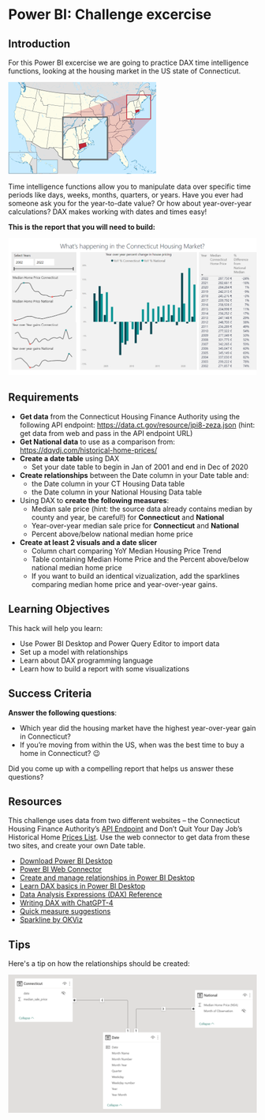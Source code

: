 # Power BI: Challenge excercise

## Introduction

For this Power BI excercise we are going to practice DAX time intelligence functions, looking at the housing market in the US state of Connecticut.

![connecticut](images/Connecticut.png)

Time intelligence functions allow you to manipulate data over specific time periods like days, weeks, months, quarters, or years. Have you ever had someone ask you for the year-to-date value? Or how about year-over-year calculations? DAX makes working with dates and times easy!

**This is the report that you will need to build:**

![report](images/report.png)

## Requirements

- **Get data** from the Connecticut Housing Finance Authority using the following API endpoint: <https://data.ct.gov/resource/jpi8-zeza.json>
(hint: get data from web and pass in the API endpoint URL)
- **Get National data** to use as a comparison from: <https://dqydj.com/historical-home-prices/>
- **Create a date table** using DAX
  - Set your date table to begin in Jan of 2001 and end in Dec of 2020
- **Create relationships** between the Date column in your Date table and:
  - the Date column in your CT Housing Data table
  - the Date column in your National Housing Data table
- Using DAX to **create the following measures**:
  - Median sale price (hint: the source data already contains median by county and year, be careful!) for **Connecticut** and **National**
  - Year-over-year median sale price for **Connecticut** and **National**
  - Percent above/below national median home price
- **Create at least 2 visuals and a date slicer**
  - Column chart comparing YoY Median Housing Price Trend
  - Table containing Median Home Price and the Percent above/below national median home price
  - If you want to build an identical vizualization, add the sparklines comparing median home price and year-over-year gains.

## Learning Objectives

This hack will help you learn:

- Use Power BI Desktop and Power Query Editor to import data
- Set up a model with relationships
- Learn about DAX programming language
- Learn how to build a report with some visualizations

## Success Criteria

**Answer the following questions**:

- Which year did the housing market have the highest year-over-year gain in Connecticut?
- If you’re moving from within the US, when was the best time to buy a home in Connecticut? 😉

Did you come up with a compelling report that helps us answer these questions?

## Resources

This challenge uses data from two different websites – the Connecticut Housing Finance Authority’s [API Endpoint](https://data.ct.gov/resource/jpi8-zeza.json) and Don’t Quit Your Day Job’s Historical Home [Prices List](https://dqydj.com/historical-home-prices/). Use the web connector to get data from these two sites, and create your own Date table.

- [Download Power BI Desktop](https://aka.ms/pbidesktopstore)
- [Power BI Web Connector](https://learn.microsoft.com/en-us/power-query/connectors/web/web)
- [Create and manage relationships in Power BI Desktop](https://learn.microsoft.com/en-us/power-bi/transform-model/desktop-create-and-manage-relationships)
- [Learn DAX basics in Power BI Desktop](https://learn.microsoft.com/en-us/power-bi/transform-model/desktop-quickstart-learn-dax-basics)
- [Data Analysis Expressions (DAX) Reference](https://learn.microsoft.com/en-us/dax/)
- [Writing DAX with ChatGPT-4](https://www.youtube.com/watch?v=7Et1w7JqgYE)
- [Quick measure suggestions](https://learn.microsoft.com/en-us/power-bi/transform-model/quick-measure-suggestions)
- [Sparkline by OKViz](https://appsource.microsoft.com/en-us/product/power-bi-visuals/WA104380910?exp=kyyw&tab=Overview)

## Tips

Here's a tip on how the relationships should be created:

![relationships](images/relationships.png)
